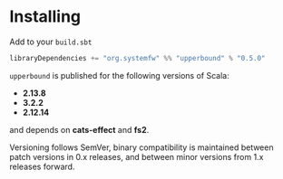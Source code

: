 # Installing

Add to your `build.sbt`

```scala
libraryDependencies += "org.systemfw" %% "upperbound" % "0.5.0"
```

`upperbound` is published for the following versions of Scala:

- **2.13.8**
- **3.2.2**
- **2.12.14**

and depends on **cats-effect** and **fs2**.

Versioning follows SemVer, binary compatibility is maintained between patch
versions in 0.x releases, and between minor versions from 1.x releases
forward.
